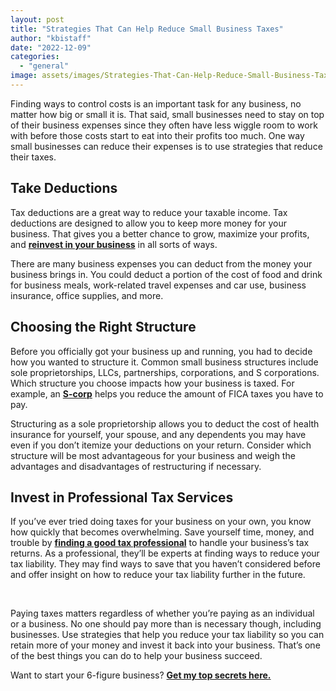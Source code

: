 ```yaml
---
layout: post
title: "Strategies That Can Help Reduce Small Business Taxes"
author: "kbistaff"
date: "2022-12-09"
categories: 
  - "general"
image: assets/images/Strategies-That-Can-Help-Reduce-Small-Business-Taxes.jpg
---
```


Finding ways to control costs is an important task for any business, no matter how big or small it is. That said, small businesses need to stay on top of their business expenses since they often have less wiggle room to work with before those costs start to eat into their profits too much. One way small businesses can reduce their expenses is to use strategies that reduce their taxes.

## **Take Deductions**

Tax deductions are a great way to reduce your taxable income. Tax deductions are designed to allow you to keep more money for your business. That gives you a better chance to grow, maximize your profits, and [**reinvest in your business**](https://mohammedshehu.com/reinvest-in-your-business/) in all sorts of ways. 

There are many business expenses you can deduct from the money your business brings in. You could deduct a portion of the cost of food and drink for business meals, work-related travel expenses and car use, business insurance, office supplies, and more.

## **Choosing the Right Structure**

Before you officially got your business up and running, you had to decide how you wanted to structure it. Common small business structures include sole proprietorships, LLCs, partnerships, corporations, and S corporations. Which structure you choose impacts how your business is taxed. For example, an [**S-corp**](https://www.freemanlovell.com/post/when-is-it-advantageous-to-form-an-s-corp) helps you reduce the amount of FICA taxes you have to pay. 

Structuring as a sole proprietorship allows you to deduct the cost of health insurance for yourself, your spouse, and any dependents you may have even if you don’t itemize your deductions on your return. Consider which structure will be most advantageous for your business and weigh the advantages and disadvantages of restructuring if necessary.

## **Invest in Professional Tax Services**

If you’ve ever tried doing taxes for your business on your own, you know how quickly that becomes overwhelming. Save yourself time, money, and trouble by [**finding a good tax professional**](https://news.bloombergtax.com/daily-tax-report/your-how-to-guide-to-finding-the-right-tax-professional-for-you) to handle your business’s tax returns. As a professional, they’ll be experts at finding ways to reduce your tax liability. They may find ways to save that you haven’t considered before and offer insight on how to reduce your tax liability further in the future.

 

Paying taxes matters regardless of whether you’re paying as an individual or a business. No one should pay more than is necessary though, including businesses. Use strategies that help you reduce your tax liability so you can retain more of your money and invest it back into your business. That’s one of the best things you can do to help your business succeed.

Want to start your 6-figure business? [**Get my top secrets here.**](https://ebook.katebagoy.com/lto)
